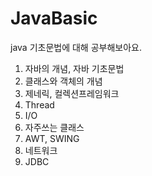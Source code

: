 # JavaBasic
java 기초문법에 대해 공부해보아요.
1. 자바의 개념, 자바 기초문법
2. 클래스와 객체의 개념
3. 제네릭, 컬렉션프레임워크
4. Thread
5. I/O
6. 자주쓰는 클래스
7. AWT, SWING
8. 네트워크
9. JDBC
